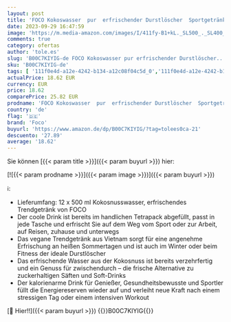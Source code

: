 ```yaml
---
layout: post
title: 'FOCO Kokoswasser  pur  erfrischender Durstlöscher  Sportgetränk  kalorienarm  von Natur aus vegan  100 % Kokosnusswasser - 12 x 500 ml'
date: 2023-09-29 16:47:59
image: 'https://m.media-amazon.com/images/I/411fy-B1+kL._SL500_._SL400_.jpg'
comments: true
category: ofertas
author: 'tole.es'
slug: 'B00C7KIYIG-de FOCO Kokoswasser pur erfrischender Durstlöscher...'
sku: 'B00C7KIYIG-de'
tags: [ '111f0e4d-a12e-4242-b134-a12c08f04c5d_0','111f0e4d-a12e-4242-b134-a12c08f04c5d_1601','111f0e4d-a12e-4242-b134-a12c08f04c5d_9401','Aktion','Arborist Merchandising Root','Bio & Clean Eating','Bio, Vegan, Fairtrade, Lactosefrei, Glutenfrei & mehr','Custom Stores','Gastronomiebedarf','Getränke','Getränke, Kaffee & Tee','Glutenfrei','International genießen','Kokosnusswasser','Lebensmittel','Lebensmittel & Getränke','Lebensmittel und Getränke für Geschäftskunden','Neu eingetroffen in Lebensmittel & Getränke','Self Service','Special Features Stores','Säfte','Thailändisch','a65049c9-49da-46cc-bfd1-578c92e0357c_0','a65049c9-49da-46cc-bfd1-578c92e0357c_1701','a65049c9-49da-46cc-bfd1-578c92e0357c_3101','a65049c9-49da-46cc-bfd1-578c92e0357c_5901','a65049c9-49da-46cc-bfd1-578c92e0357c_7001','a65049c9-49da-46cc-bfd1-578c92e0357c_701','foco','🇩🇪', ]
actualPrice: 18.62 EUR
currency: EUR
price: 18.62
comparePrice: 25.82 EUR
prodname: 'FOCO Kokoswasser  pur  erfrischender Durstlöscher  Sportgetränk  kalorienarm  von Natur aus vegan  100 % Kokosnusswasser - 12 x 500 ml'
country: 'de'
flag: '🇩🇪'
brand: 'Foco'
buyurl: 'https://www.amazon.de/dp/B00C7KIYIG/?tag=tolees0ca-21'
descuento: '27.89'
average: '18.62'
---
```


Sie können [{{< param title >}}]({{< param buyurl >}}) hier:

[![{{< param prodname >}}]({{< param image >}})]({{< param buyurl >}})

ℹ️:

- Lieferumfang: 12 x 500 ml Kokosnusswasser, erfrischendes Trendgetränk von FOCO
- Der coole Drink ist bereits im handlichen Tetrapack abgefüllt, passt in jede Tasche und erfrischt Sie auf dem Weg vom Sport oder zur Arbeit, auf Reisen, zuhause und unterwegs
- Das vegane Trendgetränk aus Vietnam sorgt für eine angenehme Erfrischung an heißen Sommertagen und ist auch im Winter oder beim Fitness der ideale Durstlöscher
- Das erfrischende Wasser aus der Kokosnuss ist bereits verzehrfertig und ein Genuss für zwischendurch – die frische Alternative zu zuckerhaltigen Säften und Soft-Drinks
- Der kalorienarme Drink für Genießer, Gesundheitsbewusste und Sportler füllt die Energiereserven wieder auf und verleiht neue Kraft nach einem stressigen Tag oder einem intensiven Workout

[🛒 Hier!!]({{< param buyurl >}})
{{<world>}}B00C7KIYIG{{</world>}}
